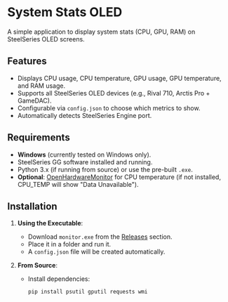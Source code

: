 # System Stats OLED

A simple application to display system stats (CPU, GPU, RAM) on SteelSeries OLED screens.

## Features
- Displays CPU usage, CPU temperature, GPU usage, GPU temperature, and RAM usage.
- Supports all SteelSeries OLED devices (e.g., Rival 710, Arctis Pro + GameDAC).
- Configurable via `config.json` to choose which metrics to show.
- Automatically detects SteelSeries Engine port.

## Requirements
- **Windows** (currently tested on Windows only).
- SteelSeries GG software installed and running.
- Python 3.x (if running from source) or use the pre-built `.exe`.
- **Optional**: [OpenHardwareMonitor](http://openhardwaremonitor.org/) for CPU temperature (if not installed, CPU_TEMP will show "Data Unavailable").

## Installation
1. **Using the Executable**:
   - Download `monitor.exe` from the [Releases](https://github.com/KULLANICI_ADIN/SystemStatsOLED/releases) section.
   - Place it in a folder and run it.
   - A `config.json` file will be created automatically.

2. **From Source**:
   - Install dependencies:
     ```bash
     pip install psutil gputil requests wmi